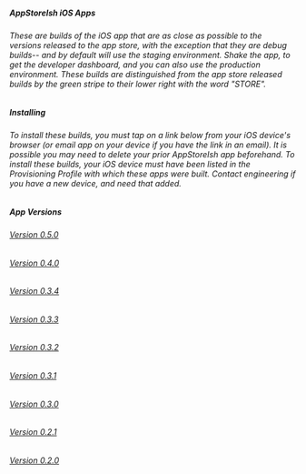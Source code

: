 ##### AppStoreIsh iOS Apps
###### These are builds of the iOS app that are as close as possible to the versions released to the app store, with the exception that they are debug builds-- and by default will use the staging environment. Shake the app, to get the developer dashboard, and you can also use the production environment. These builds are distinguished from the app store released builds by the green stripe to their lower right with the word "STORE".

##### Installing
###### To install these builds, you must tap on a link below from your iOS device's browser (or email app on your device if you have the link in an email). It is possible you may need to delete your prior AppStoreIsh app beforehand. To install these builds, your iOS device must have been listed in the Provisioning Profile with which these apps were built. Contact engineering if you have a new device, and need that added.

##### App Versions
###### [Version 0.5.0](https://rosterhq.github.io/iOS-OTA/0.5.0/download.html)
###### [Version 0.4.0](https://rosterhq.github.io/iOS-OTA/0.4.0/download.html)
###### [Version 0.3.4](https://rosterhq.github.io/iOS-OTA/0.3.4/download.html)
###### [Version 0.3.3](https://rosterhq.github.io/iOS-OTA/0.3.3/download.html)
###### [Version 0.3.2](https://rosterhq.github.io/iOS-OTA/0.3.2/download.html)
###### [Version 0.3.1](https://rosterhq.github.io/iOS-OTA/0.3.1/download.html)
###### [Version 0.3.0](https://rosterhq.github.io/iOS-OTA/0.3.0/download.html)
###### [Version 0.2.1](https://rosterhq.github.io/iOS-OTA/0.2.1/download.html)
###### [Version 0.2.0](https://rosterhq.github.io/iOS-OTA/0.2.0/download.html)

